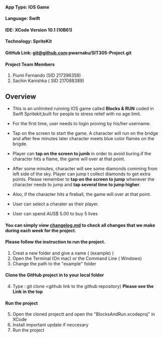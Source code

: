 

#### App Type: IOS Game
#### Language: Swift 
#### IDE: XCode Version 10.1 (10B61)
#### Technology: SpriteKit
#### GitHub Link: git@github.com:pwarnaku/SIT305-Project.git


#### Project Team Members 

1. Piumi Fernando (SID 217396358)
2. Sachin Kanishka ( SID 217088389) 


## Overview 

- This is an unlimited running IOS  game called **Blocks & RUN** coded in Swift Spritekit,built for people to stress relief with no age limit.

- For the first time, user needs to login proving by his/her username. 
- Tap on the screen to start the game. A character will run on the bridge and after few minutes later character  meets blue color flames on the brigde.
- Player can **tap on the screen to jumb** in order to avoid buring.if the character hits a flame, the game will over at that point.
- After some minutes, character will see some diamonds comming from left side of the sky. Player can jump t collect diamonds to get extra points. Please remember to **tap on the screen to jump** whenever the character needs to jump and **tap several time to jump higher**.
- Also, if the character hits a fireball, the game will over at that point.

- User can select a charater as their player.
- User can spend AUS$ 5.00 to buy 5 lives


#### You can simply view [changelog.md](https://github.com/pwarnaku/SIT305-Project/blob/master/Changedlog.md) to check all changes that we make during each week for the project. 


#### Please follow the instruction to run the project.

1. Creat a new folder and give a name ( (example) )
2. Open the Terminal (On mac) or the Command Line ( Windows) 
3. Change the path to the "example" folder

#### Clone the GitHub project in to your local folder

4. Type : git clone <github link to the github repository) **Please see the Link in the top**

#### Run the project 

5. Open the cloned projectt and open the "BlocksAndRun.xcodeproj" in XCode
6. Install important update if neccesary 
7. Run the project


